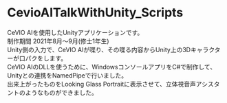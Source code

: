 # CevioAITalkWithUnity_Scripts
CeVIO AIを使用したUnityアプリケーションです。  
制作期間 2021年8月～9月(修士1年生)  
Unity側の入力で、CeVIO AIが喋り、その喋る内容からUnity上の3Dキャラクターが口パクをします。  
CeVIO AIのDLLを使うために、WindowsコンソールアプリをC#で制作して、Unityとの連携をNamedPipeで行いました。  
出来上がったものをLooking Glass Portraitに表示させて、立体視音声アシスタントのようなものができました。
